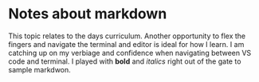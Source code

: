 # Notes about markdown

This topic relates to the days curriculum. Another opportunity to flex the fingers and navigate the terminal and editor is ideal for how I learn. I am catching up on my verbiage and confidence when navigating between VS code and terminal. I played with **bold** and *italics* right out of the gate to sample markdwon. 
